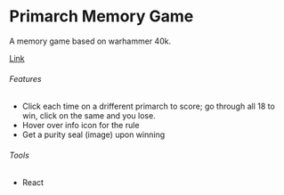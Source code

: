 # Primarch Memory Game

A memory game based on warhammer 40k.  

[Link](https://azyfy.github.io/primarch-memory-game-react/)

###### Features
- Click each time on a drifferent primarch to score; go through all 18 to win, click on the same and you lose.
- Hover over info icon for the rule
- Get a purity seal (image) upon winning

###### Tools
- React
